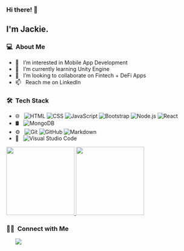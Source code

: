 ### Hi there! 👋

<h2>I'm Jackie.</h2>

<h3> 💻 &nbsp;About Me </h3>

- 👀 &nbsp; I’m interested in Mobile App Development
- 🌱 &nbsp; I’m currently learning Unity Engine 
- 🤔 &nbsp; I’m looking to collaborate on Fintech + DeFi Apps 
- 📫 &nbsp; Reach me on LinkedIn


<h3> 🛠 &nbsp;Tech Stack</h3>

- 🌐 &nbsp;
  ![HTML](https://img.shields.io/badge/-HTML-333333?style=flat&logo=HTML5)
  ![CSS](https://img.shields.io/badge/-CSS-333333?style=flat&logo=CSS3&logoColor=1572B6)
  ![JavaScript](https://img.shields.io/badge/-JavaScript-333333?style=flat&logo=javascript)
  ![Bootstrap](https://img.shields.io/badge/-Bootstrap-333333?style=flat&logo=bootstrap&logoColor=563D7C)
  ![Node.js](https://img.shields.io/badge/-Node.js-333333?style=flat&logo=node.js)
  ![React](https://img.shields.io/badge/-React-333333?style=flat&logo=react)
- 🛢 &nbsp;
  ![MongoDB](https://img.shields.io/badge/-MongoDB-333333?style=flat&logo=mongodb)
- ⚙️ &nbsp;
  ![Git](https://img.shields.io/badge/-Git-333333?style=flat&logo=git)
  ![GitHub](https://img.shields.io/badge/-GitHub-333333?style=flat&logo=github)
  ![Markdown](https://img.shields.io/badge/-Markdown-333333?style=flat&logo=markdown)
- 🔧 &nbsp;
  ![Visual Studio Code](https://img.shields.io/badge/-Visual%20Studio%20Code-333333?style=flat&logo=visual-studio-code&logoColor=007ACC)


<p>
<a href="https://github.com/ENRAG3DCHICKEN">
  <img height="180em" src="https://github-readme-stats.vercel.app/api?username=ENRAG3DCHICKEN&show_icons=true&theme=radical" />
  <img height="180em" src="https://github-readme-stats-eight-theta.vercel.app/api/top-langs/?username=ENRAG3DCHICKEN&theme=radical&layout=compact" />
</a>
</p>


<h3> 🤝🏻 &nbsp;Connect with Me </h3>

<p align="left">
&nbsp; &nbsp; &nbsp; <a href="https://www.linkedin.com/in/jackieyiu"><img src="https://img.shields.io/badge/-Jackie%20Yiu-0077B5?style=flat-square&logo=Linkedin&logoColor=white"/></a>
<!---
ENRAG3DCHICKEN/ENRAG3DCHICKEN is a ✨ special ✨ repository because its `README.md` (this file) appears on your GitHub profile.
You can click the Preview link to take a look at your changes.
--->
